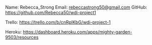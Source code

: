 Name: Rebecca_Strong
Email: rebeccastrong50@gmail.com
GitHub: https://github.com/Rebecca50/wdi-project1

Trello: https://trello.com/b/cnRplKbG/wdi-project-1

Heroku: https://dashboard.heroku.com/apps/mighty-garden-9503/resources
